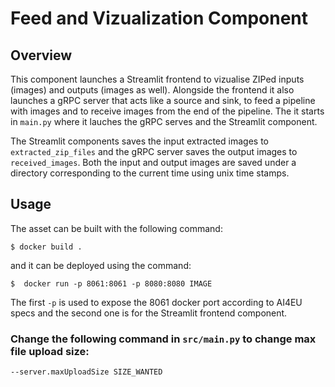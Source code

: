 # Feed and Vizualization Component

## Overview

This component launches a Streamlit frontend to vizualise ZIPed inputs (images) and outputs (images as well). Alongside the frontend it also launches a gRPC server that acts like a source and sink, to feed a pipeline with images and to receive images from the end of the pipeline. The it starts in `main.py` where it lauches the gRPC serves and the Streamlit component.

The Streamlit components saves the input extracted images to `extracted_zip_files` and the gRPC server saves the output images to `received_images`. Both the input and output images are saved under a directory corresponding to the current time using unix time stamps. 

## Usage

The asset can be built with the following command:
```shell
$ docker build .
```
and it can be deployed using the command:
```
$  docker run -p 8061:8061 -p 8080:8080 IMAGE
```
The first `-p` is used to expose the 8061 docker port according to AI4EU specs and the second one is for the Streamlit frontend component.

### Change the following command in `src/main.py` to change max file upload size:
`--server.maxUploadSize SIZE_WANTED`